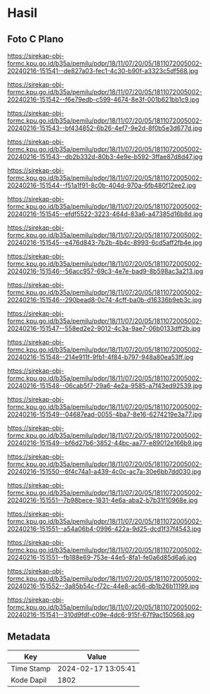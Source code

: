# Hasil

## Foto C Plano

https://sirekap-obj-formc.kpu.go.id/b35a/pemilu/pdpr/18/11/07/20/05/1811072005002-20240216-151541--de827a03-fec1-4c30-b90f-a3323c5df568.jpg

https://sirekap-obj-formc.kpu.go.id/b35a/pemilu/pdpr/18/11/07/20/05/1811072005002-20240216-151542--f6e79edb-c599-4674-8e3f-001b621bb1c9.jpg

https://sirekap-obj-formc.kpu.go.id/b35a/pemilu/pdpr/18/11/07/20/05/1811072005002-20240216-151543--bf434852-6b26-4ef7-9e2d-8f0b5e3d677d.jpg

https://sirekap-obj-formc.kpu.go.id/b35a/pemilu/pdpr/18/11/07/20/05/1811072005002-20240216-151543--db2b332d-80b3-4e9e-b592-3ffae87d8d47.jpg

https://sirekap-obj-formc.kpu.go.id/b35a/pemilu/pdpr/18/11/07/20/05/1811072005002-20240216-151544--f51a1f91-8c0b-404d-970a-6fb480f12ee2.jpg

https://sirekap-obj-formc.kpu.go.id/b35a/pemilu/pdpr/18/11/07/20/05/1811072005002-20240216-151545--efdf5522-3223-464d-83a6-a47385d16b8d.jpg

https://sirekap-obj-formc.kpu.go.id/b35a/pemilu/pdpr/18/11/07/20/05/1811072005002-20240216-151545--e476d843-7b2b-4b4c-8993-6cd5aff2fb4e.jpg

https://sirekap-obj-formc.kpu.go.id/b35a/pemilu/pdpr/18/11/07/20/05/1811072005002-20240216-151546--56acc957-69c3-4e7e-bad9-8b598ac3a213.jpg

https://sirekap-obj-formc.kpu.go.id/b35a/pemilu/pdpr/18/11/07/20/05/1811072005002-20240216-151546--290bead8-0c74-4cff-ba0b-d16336b9eb3c.jpg

https://sirekap-obj-formc.kpu.go.id/b35a/pemilu/pdpr/18/11/07/20/05/1811072005002-20240216-151547--558ed2e2-9012-4c3a-9ae7-06b0133dff2b.jpg

https://sirekap-obj-formc.kpu.go.id/b35a/pemilu/pdpr/18/11/07/20/05/1811072005002-20240216-151548--214e911f-9fb1-4f84-b797-948a80ea53ff.jpg

https://sirekap-obj-formc.kpu.go.id/b35a/pemilu/pdpr/18/11/07/20/05/1811072005002-20240216-151548--06cab5f7-29a6-4e2a-9585-a7f43ed92539.jpg

https://sirekap-obj-formc.kpu.go.id/b35a/pemilu/pdpr/18/11/07/20/05/1811072005002-20240216-151549--04687ead-0055-4ba7-8e16-6274219e3a77.jpg

https://sirekap-obj-formc.kpu.go.id/b35a/pemilu/pdpr/18/11/07/20/05/1811072005002-20240216-151549--bf6d27b6-3852-44bc-aa77-e89012e166b9.jpg

https://sirekap-obj-formc.kpu.go.id/b35a/pemilu/pdpr/18/11/07/20/05/1811072005002-20240216-151550--6f4c74a1-a439-4c0c-ac7a-30e6bb7dd030.jpg

https://sirekap-obj-formc.kpu.go.id/b35a/pemilu/pdpr/18/11/07/20/05/1811072005002-20240216-151551--7b98bece-1831-4e6a-aba2-b7b31f10968e.jpg

https://sirekap-obj-formc.kpu.go.id/b35a/pemilu/pdpr/18/11/07/20/05/1811072005002-20240216-151551--a54a06b4-0996-422a-9d25-dcd1f37f4543.jpg

https://sirekap-obj-formc.kpu.go.id/b35a/pemilu/pdpr/18/11/07/20/05/1811072005002-20240216-151551--fb188e69-753e-44e5-8fa1-fe0a6d85d6a6.jpg

https://sirekap-obj-formc.kpu.go.id/b35a/pemilu/pdpr/18/11/07/20/05/1811072005002-20240216-151552--3a85b54c-f72c-44e8-ac56-db1b26b11199.jpg

https://sirekap-obj-formc.kpu.go.id/b35a/pemilu/pdpr/18/11/07/20/05/1811072005002-20240216-151541--310d9fdf-c09e-4dc6-915f-67f9ac150568.jpg


## Metadata

| Key        | Value               |
| ---------- | ------------------- |
| Time Stamp | 2024-02-17 13:05:41 |
| Kode Dapil | 1802                |



